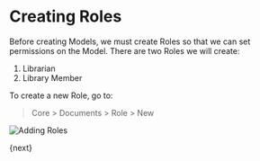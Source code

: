 # Creating Roles

Before creating Models, we must create Roles so that we can set permissions on the Model. There are two Roles we will create:

1. Librarian
1. Library Member

To create a new Role, go to:

> Core > Documents > Role > New

<img class="screenshot" alt="Adding Roles" src="{{url_prefix}}/assets/img/roles_creation.png">

{next}
